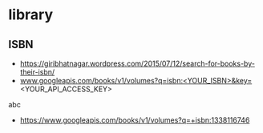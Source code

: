 # library

## ISBN

* https://giribhatnagar.wordpress.com/2015/07/12/search-for-books-by-their-isbn/
* www.googleapis.com/books/v1/volumes?q=isbn:<YOUR_ISBN>&key=<YOUR_API_ACCESS_KEY>




abc

* https://www.googleapis.com/books/v1/volumes?q=+isbn:1338116746

